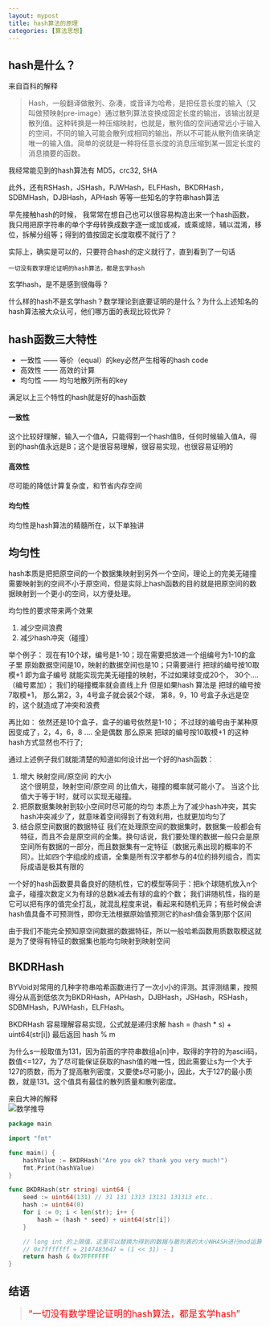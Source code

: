 ```yaml
---
layout: mypost
title: hash算法的原理
categories: [算法思想]
---
```


## hash是什么？

来自百科的解释
>Hash，一般翻译做散列、杂凑，或音译为哈希，是把任意长度的输入（又叫做预映射pre-image）通过散列算法变换成固定长度的输出，该输出就是散列值。这种转换是一种压缩映射，也就是，散列值的空间通常远小于输入的空间，不同的输入可能会散列成相同的输出，所以不可能从散列值来确定唯一的输入值。简单的说就是一种将任意长度的消息压缩到某一固定长度的消息摘要的函数。

我经常能见到的hash算法有 MD5，crc32, SHA  

此外，还有RSHash，JSHash，PJWHash，ELFHash，BKDRHash，SDBMHash，DJBHash，APHash 等等一些知名的字符串hash算法

早先接触hash的时候， 我常常在想自己也可以很容易构造出来一个hash函数， 我只用把原字符串的单个字母转换成数字逐一或加或减，或乘或除，辅以混淆，移位，拆解分组等；得到的值按固定长度取模不就行了？

实际上，确实是可以的，只要符合hash的定义就行了，直到看到了一句话

    一切没有数学理论证明的hash算法，都是玄学hash

玄学hash，是不是感到很侮辱？  

什么样的hash不是玄学hash？数学理论到底要证明的是什么？为什么上述知名的hash算法被大众认可，他们哪方面的表现比较优异？

## hash函数三大特性
- 一致性 —— 等价（equal）的key必然产生相等的hash code  
- 高效性 —— 高效的计算  
- 均匀性 —— 均匀地散列所有的key  

满足以上三个特性的hash就是好的hash函数  
#### 一致性 
这个比较好理解，输入一个值A，只能得到一个hash值B，任何时候输入值A，得到的hash值永远是B；这个是很容易理解，很容易实现，也很容易证明的
#### 高效性
尽可能的降低计算复杂度，和节省内存空间
#### 均匀性
均匀性是hash算法的精髓所在，以下单独讲

## 均匀性
hash本质是把把原空间的一个数据集映射到另外一个空间，理论上的完美无碰撞需要映射到的空间不小于原空间，但是实际上hash函数的目的就是把原空间的数据映射到一个更小的空间，以方便处理。  

均匀性的要求带来两个效果
1. 减少空间浪费
2. 减少hash冲突（碰撞）

举个例子：
现在有10个球，编号是1-10；现在需要把放进一个组编号为1-10的盒子里
原始数据空间是10，映射的数据空间也是10；只需要进行 把球的编号按10取模+1 即为盒子编号 就能实现完美无碰撞的映射，不过如果球变成20个， 30个.... （编号累加）； 我们的碰撞概率就会直线上升
但是如果hash 算法是 把球的编号按7取模+1， 那么第2，3，4号盒子就会装2个球， 第8，9，10 号盒子永远是空的，这个就造成了冲突和浪费

再比如：
依然还是10个盒子，盒子的编号依然是1-10； 不过球的编号由于某种原因变成了，2，4，6，8 .... 全是偶数
那么原来 把球的编号按10取模+1 的这种hash方式显然也不行了;

通过上述例子我们就能清楚的知道如何设计出一个好的hash函数：  
1. 增大 映射空间/原空间 的大小  
这个很明显，映射空间/原空间 的比值大，碰撞的概率就可能小了。 当这个比值大于等于1时，就可以实现无碰撞。
2. 把原数据集映射到较小空间时尽可能的均匀
本质上为了减少hash冲突，其实hash冲突减少了，就意味着空间得到了有效利用，也就更加均匀了
3. 结合原空间数据的数据特征
我们在处理原空间的数据集时，数据集一般都会有特征，而且不会是原空间的全集。换句话说，我们要处理的数据一般只会是原空间所有数据的一部分，而且数据集有一定特征（数据元素出现的概率的不同）。比如四个字组成的成语，全集是所有汉字都参与的4位的排列组合，而实际成语是极其有限的

一个好的hash函数要具备良好的随机性，它的模型等同于：把k个球随机放入n个盒子，碰撞次数定义为有球的总数k减去有球的盒的个数；
我们讲随机性，指的是它可以把有序的值完全打乱，就混乱程度来说，看起来和随机无异；有些时候会讲hash值具备不可预测性，即你无法根据原始值预测它的hash值会落到那个区间

由于我们不能完全预知原空间数据的数据特征，所以一般哈希函数用质数取模这就是为了使得有特征的数据集也能均匀映射到映射空间


## BKDRHash

BYVoid对常用的几种字符串哈希函数进行了一次小小的评测。其评测结果，按照得分从高到低依次为BKDRHash，APHash，DJBHash，JSHash，RSHash，SDBMHash，PJWHash，ELFHash。

BKDRHash 容易理解容易实现，公式就是递归求解 hash = (hash * s) + uint64(str[i]) 最后返回 hash % m

为什么s一般取值为131，因为前面的字符串数组a[n]中，取得的字符的为ascii码，数值<=127，为了尽可能保证获取的hash值的唯一性，因此需要让s为一个大于127的质数，而为了提高散列密度，又要使s尽可能小，因此，大于127的最小质数，就是131。这个值具有最佳的散列质量和散列密度。

来自大神的解释  
![数学推导](34087742-5DDE-49B9-9E79-3409D3B3C1AE.png)

````go
package main

import "fmt"

func main() {
	hashValue := BKDRHash("Are you ok? thank you very much!")
	fmt.Print(hashValue)
}

func BKDRHash(str string) uint64 {
	seed := uint64(131) // 31 131 1313 13131 131313 etc..
	hash := uint64(0)
	for i := 0; i < len(str); i++ {
		hash = (hash * seed) + uint64(str[i])
    }

    // long int 的上限值，这里可以替换为得到的数据与散列表的大小NHASH进行mod运算 hash % HLEN
    // 0x7fffffff = 2147483647 = (1 << 31) - 1
	return hash & 0x7FFFFFFF 
}
````

## 结语

> <font size=4 color=red>“一切没有数学理论证明的hash算法，都是玄学hash”</font>